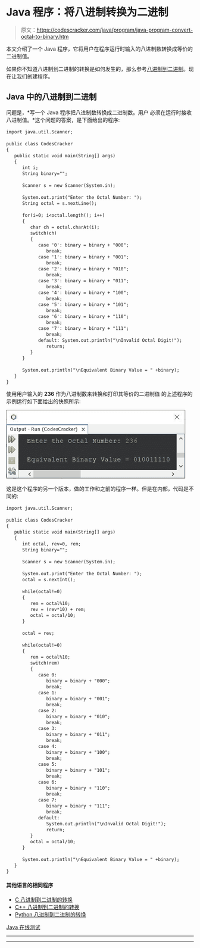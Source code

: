 # Java 程序：将八进制转换为二进制

> 原文：<https://codescracker.com/java/program/java-program-convert-octal-to-binary.htm>

本文介绍了一个 Java 程序，它将用户在程序运行时输入的八进制数转换成等价的二进制值。

如果你不知道八进制到二进制的转换是如何发生的，那么参考[八进制到二进制](/computer-fundamental/octal-to-binary.htm)。现在让我们创建程序。

## Java 中的八进制到二进制

问题是，*写一个 Java 程序把八进制数转换成二进制数。用户 必须在运行时接收八进制值。*这个问题的答案，是下面给出的程序:

```
import java.util.Scanner;

public class CodesCracker
{
   public static void main(String[] args)
   {
      int i;
      String binary="";

      Scanner s = new Scanner(System.in);

      System.out.print("Enter the Octal Number: ");
      String octal = s.nextLine();

      for(i=0; i<octal.length(); i++)
      {
         char ch = octal.charAt(i);
         switch(ch)
         {
            case '0': binary = binary + "000";
               break;
            case '1': binary = binary + "001";
               break;
            case '2': binary = binary + "010";
               break;
            case '3': binary = binary + "011";
               break;
            case '4': binary = binary + "100";
               break;
            case '5': binary = binary + "101";
               break;
            case '6': binary = binary + "110";
               break;
            case '7': binary = binary + "111";
               break;
            default: System.out.println("\nInvalid Octal Digit!");
               return;
         }
      }

      System.out.println("\nEquivalent Binary Value = " +binary);
   }
}
```

使用用户输入的 **236** 作为八进制数来转换和打印其等价的二进制值 的上述程序的示例运行如下面给出的快照所示:

![java convert octal to binary](img/1d81d63279b8cd6141b97af3f7fed813.png)

这是这个程序的另一个版本，做的工作和之前的程序一样。但是在内部，代码是不同的:

```
import java.util.Scanner;

public class CodesCracker
{
   public static void main(String[] args)
   {
      int octal, rev=0, rem;
      String binary="";

      Scanner s = new Scanner(System.in);

      System.out.print("Enter the Octal Number: ");
      octal = s.nextInt();

      while(octal!=0)
      {
         rem = octal%10;
         rev = (rev*10) + rem;
         octal = octal/10;
      }

      octal = rev;

      while(octal!=0)
      {
         rem = octal%10;
         switch(rem)
         {
            case 0:
               binary = binary + "000";
               break;
            case 1:
               binary = binary + "001";
               break;
            case 2:
               binary = binary + "010";
               break;
            case 3:
               binary = binary + "011";
               break;
            case 4:
               binary = binary + "100";
               break;
            case 5:
               binary = binary + "101";
               break;
            case 6:
               binary = binary + "110";
               break;
            case 7:
               binary = binary + "111";
               break;
            default:
               System.out.println("\nInvalid Octal Digit!");
               return;
         }
         octal = octal/10;
      }

      System.out.println("\nEquivalent Binary Value = " +binary);
   }
}
```

#### 其他语言的相同程序

*   [C 八进制到二进制的转换](/c/program/c-program-convert-octal-to-binary.htm)
*   [C++ 八进制到二进制的转换](/cpp/program/cpp-program-convert-octal-to-binary.htm)
*   [Python 八进制到二进制的转换](/python/program/python-program-convert-octal-to-binary.htm)

[Java 在线测试](/exam/showtest.php?subid=1)

* * *

* * *